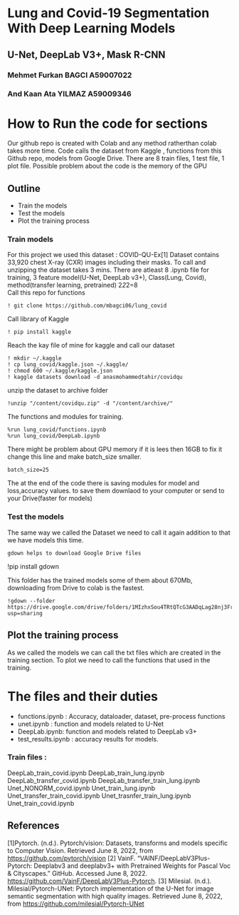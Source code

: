 # Lung and Covid-19 Segmentation With Deep Learning Models 
## U-Net, DeepLab V3+, Mask R-CNN
### Mehmet Furkan BAGCI A59007022
### And Kaan Ata YILMAZ A59009346
# How to Run the code for sections 
Our github repo is created with Colab and any method ratherthan colab takes more time. Code calls the dataset from Kaggle , functions from this Github repo, models from Google Drive. There are 8 train files, 1 test file, 1 plot file. Possible problem about the code is the memory of the GPU
## Outline 
- Train the models 
- Test the models 
- Plot the training process 

### Train models 
For this project we used this dataset : COVID-QU-Ex[1] Dataset contains 33,920 chest X-ray (CXR) images including their masks. 
To call and unzipping the dataset takes 3 mins. 
There are atleast 8 .ipynb file for training, 3 feature model(U-Net, DeepLab v3+), Class(Lung, Covid), method(transfer learning, pretrained) 2*2*2=8  
Call this repo for functions 
```
! git clone https://github.com/mbagci06/lung_covid
```
Call library of Kaggle
```
! pip install kaggle
```
Reach the kay file of mine for kaggle and call our dataset
```
! mkdir ~/.kaggle
! cp lung_covid/kaggle.json ~/.kaggle/
! chmod 600 ~/.kaggle/kaggle.json
! kaggle datasets download -d anasmohammedtahir/covidqu
```
unzip the dataset to archive folder
```
!unzip "/content/covidqu.zip" -d "/content/archive/" 
```
The functions and modules for training.
```
%run lung_covid/functions.ipynb
%run lung_covid/DeepLab.ipynb

```
There might be problem about GPU memory if it is lees then 16GB to fix it change this line and make batch_size smaller.
```
batch_size=25
```

The at the end of the code there is saving modules for model and loss,accuracy values. to save them downlaod to your computer or send to your Drive(faster for models) 

### Test the models 
The same way we called the Dataset we need to call it again addition to that we have models this time. 
```
gdown helps to download Google Drive files 
```
!pip install gdown

This folder has the trained models some of them about 670Mb, downloading from Drive to colab is the fastest. 
```
!gdown --folder https://drive.google.com/drive/folders/1MIzhxSou4TRtQTcG3AADqLag28nj3FrV?usp=sharing
```
## Plot the training process
As we called the models we can call the txt files which are created in the training section. 
To plot we need to call the functions that used in the training. 

# The files and their duties 
- functions.ipynb : Accuracy, dataloader, dataset, pre-process  functions
- unet.ipynb : function and models related to U-Net 
- DeepLab.ipynb: function and models related to DeepLab v3+
- test_results.ipynb : accuracy results for models.
### Train files : 
DeepLab_train_covid.ipynb 
DeepLab_train_lung.ipynb 
DeepLab_transfer_covid.ipynb 
DeepLab_transfer_train_lung.ipynb 
Unet_NONORM_covid.ipynb 
Unet_train_lung.ipynb 
Unet_transfer_train_covid.ipynb 
Unet_trasnfer_train_lung.ipynb
Unet_train_covid.ipynb
## References
[1]Pytorch. (n.d.). Pytorch/vision: Datasets, transforms and models specific to Computer Vision. Retrieved June 8, 2022, from https://github.com/pytorch/vision
[2] VainF. “VAINF/DeepLabV3Plus-Pytorch: Deeplabv3 and deeplabv3+ with Pretrained Weights for Pascal Voc &amp; Cityscapes.” GitHub. Accessed June 8, 2022. https://github.com/VainF/DeepLabV3Plus-Pytorch. 
[3] Milesial. (n.d.). Milesial/Pytorch-UNet: Pytorch implementation of the U-Net for image semantic segmentation with high quality images. Retrieved June 8, 2022, from https://github.com/milesial/Pytorch-UNet
